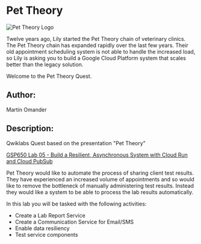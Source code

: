 # Pet Theory

![Pet Theory Logo](https://github.com/rosera/pettheory/blob/master/images/pet_theory_logo.png "Pet Theory")

Twelve years ago, Lily started the Pet Theory chain of veterinary clinics. The Pet Theory chain has expanded rapidly over the last few years. Their old appointment scheduling system is not able to handle the increased load, so Lily is asking you to build a Google Cloud Platform system that scales better than the legacy solution.

Welcome to the Pet Theory Quest.

## Author: 

Martin Omander

## Description: 

Qwiklabs Quest based on the presentation "Pet Theory"

[GSP650 Lab 05 - Build a Resilient, Asynchronous System with Cloud Run and Cloud PubSub](https://google.qwiklabs.com/catalog_lab/2164)

Pet Theory would like to automate the process of sharing client test results. They have experienced an increased volume of appointments and so would like to remove the bottleneck of manually administering test results. Instead they would like a system to be able to process the lab results automatically.

In this lab you will be tasked with the following activities:

* Create a Lab Report Service
* Create a Communication Service for Email/SMS
* Enable data resiliency
* Test service components
